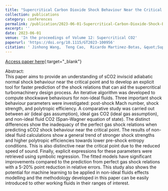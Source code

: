 ```yaml
---
title: "Supercritical Carbon Dioxide Shock Behaviour Near the Critical Point"
collection: publications
category: conferences
permalink: /publication/2023-06-01-Supercritical-Carbon-Dioxide-Shock-Behaviour-Near-the-Critical-Point
excerpt: ''
date: 2023-06-01
venue: 'In the proceedings of Volume 12: Supercritical CO2'
paperurl: 'https://doi.org/10.1115/GT2023-100956'
citation: ' Jinhong Wang,  Teng Cao,  Ricardo Martinez-Botas, &quot;Supercritical Carbon Dioxide Shock Behaviour Near the Critical Point.&quot; In the proceedings of Volume 12: Supercritical CO2, 2023.'
---
```

[Access paper here](https://doi.org/10.1115/GT2023-100956){:target="_blank"}

Abstract: <br> 
This paper aims to provide an understanding of sCO2 inviscid adiabatic normal shock behaviour near the critical point and to develop an explicit tool for faster prediction of the shock relations that can aid the supercritical turbomachinery design process. An iterative algorithm was developed to compute shockwave behaviours for non-ideal fluids. Three important shock behaviour parameters were investigated: post-shock Mach number, shock strength, and polytropic efficiency. A comparative study was carried out between air (ideal gas assumption), ideal gas CO2 (ideal gas assumption), and non-ideal fluid CO2 (Span-Wagner equation of state). The distinct differences show the inadequacy of the perfect gas shock relations when predicting sCO2 shock behaviour near the critical point. The results of non-ideal fluid calculations show a general trend of stronger shock strengths and higher polytropic efficiencies towards lower pre-shock entropy conditions. This is also distinctive near the critical point due to the reduced speed of sound. Finally, explicit expressions for these parameters were retrieved using symbolic regression. The fitted models have significant improvements compared to the prediction from perfect gas shock relations with a 5-20% point reduction in relative errors. This study also shows the potential for machine learning to be applied in non-ideal fluids effects modelling and the methodology developed in this paper can be easily introduced to other working fluids in their ranges of interest.